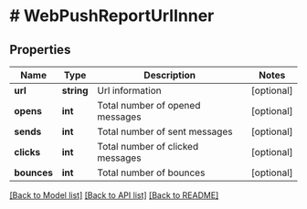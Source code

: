 # # WebPushReportUrlInner

## Properties

Name | Type | Description | Notes
------------ | ------------- | ------------- | -------------
**url** | **string** | Url information | [optional]
**opens** | **int** | Total number of opened messages | [optional]
**sends** | **int** | Total number of sent messages | [optional]
**clicks** | **int** | Total number of clicked messages | [optional]
**bounces** | **int** | Total number of bounces | [optional]

[[Back to Model list]](../../README.md#models) [[Back to API list]](../../README.md#endpoints) [[Back to README]](../../README.md)
